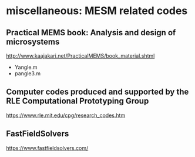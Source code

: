 # miscellaneous: MESM related codes


## Practical MEMS book: Analysis and design of microsystems
http://www.kaajakari.net/PracticalMEMS/book_material.shtml
* Yangle.m
* pangle3.m

## Computer codes produced and supported by the RLE Computational Prototyping Group
https://www.rle.mit.edu/cpg/research_codes.htm
## FastFieldSolvers
https://www.fastfieldsolvers.com/

